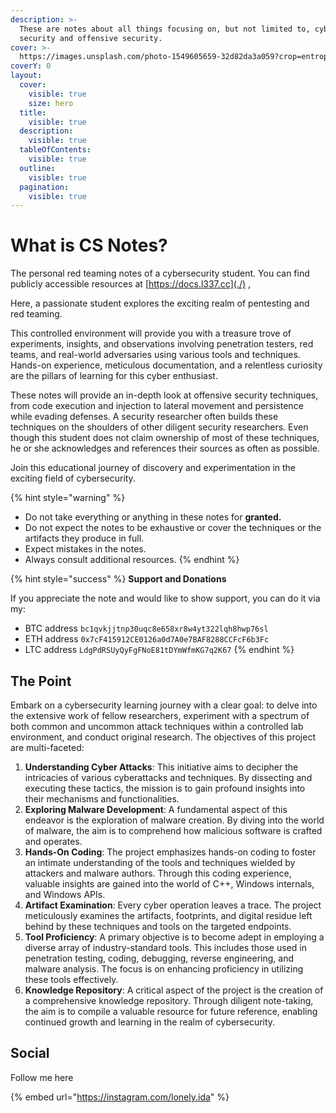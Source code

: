 ```yaml
---
description: >-
  These are notes about all things focusing on, but not limited to, cyber
  security and offensive security.
cover: >-
  https://images.unsplash.com/photo-1549605659-32d82da3a059?crop=entropy&cs=srgb&fm=jpg&ixid=M3wxOTcwMjR8MHwxfHNlYXJjaHw0fHxrYWxpJTIwbGludXh8ZW58MHx8fHwxNjkzNjg3MTY0fDA&ixlib=rb-4.0.3&q=85
coverY: 0
layout:
  cover:
    visible: true
    size: hero
  title:
    visible: true
  description:
    visible: true
  tableOfContents:
    visible: true
  outline:
    visible: true
  pagination:
    visible: true
---
```


# What is CS Notes?

The personal red teaming notes of a cybersecurity student. You can find publicly accessible resources at [https://docs.l337.cc](./) ,

Here, a passionate student explores the exciting realm of pentesting and red teaming.

This controlled environment will provide you with a treasure trove of experiments, insights, and observations involving penetration testers, red teams, and real-world adversaries using various tools and techniques. Hands-on experience, meticulous documentation, and a relentless curiosity are the pillars of learning for this cyber enthusiast.

These notes will provide an in-depth look at offensive security techniques, from code execution and injection to lateral movement and persistence while evading defenses. A security researcher often builds these techniques on the shoulders of other diligent security researchers. Even though this student does not claim ownership of most of these techniques, he or she acknowledges and references their sources as often as possible.

Join this educational journey of discovery and experimentation in the exciting field of cybersecurity.

{% hint style="warning" %}
* Do not take everything or anything in these notes for **granted.**
* Do not expect the notes to be exhaustive or cover the techniques or the artifacts they produce in full.
* Expect mistakes in the notes.
* Always consult additional resources.
{% endhint %}



{% hint style="success" %}
**Support and Donations**

If you appreciate the note and would like to show support, you can do it via my:

* BTC address  `bc1qvkjjtnp30uqc8e658xr8w4yt322lqh8hwp76sl`
* ETH address  `0x7cF415912CE0126a0d7A0e7BAF8288CCFcF6b3Fc`
* LTC address   `LdgPdRSUyQyFgFNoE81tDYmWfmKG7q2K67`
{% endhint %}

## The Point

Embark on a cybersecurity learning journey with a clear goal: to delve into the extensive work of fellow researchers, experiment with a spectrum of both common and uncommon attack techniques within a controlled lab environment, and conduct original research. The objectives of this project are multi-faceted:

1. **Understanding Cyber Attacks**: This initiative aims to decipher the intricacies of various cyberattacks and techniques. By dissecting and executing these tactics, the mission is to gain profound insights into their mechanisms and functionalities.
2. **Exploring Malware Development**: A fundamental aspect of this endeavor is the exploration of malware creation. By diving into the world of malware, the aim is to comprehend how malicious software is crafted and operates.
3. **Hands-On Coding**: The project emphasizes hands-on coding to foster an intimate understanding of the tools and techniques wielded by attackers and malware authors. Through this coding experience, valuable insights are gained into the world of C++, Windows internals, and Windows APIs.
4. **Artifact Examination**: Every cyber operation leaves a trace. The project meticulously examines the artifacts, footprints, and digital residue left behind by these techniques and tools on the targeted endpoints.
5. **Tool Proficiency**: A primary objective is to become adept in employing a diverse array of industry-standard tools. This includes those used in penetration testing, coding, debugging, reverse engineering, and malware analysis. The focus is on enhancing proficiency in utilizing these tools effectively.
6. **Knowledge Repository**: A critical aspect of the project is the creation of a comprehensive knowledge repository. Through diligent note-taking, the aim is to compile a valuable resource for future reference, enabling continued growth and learning in the realm of cybersecurity.

## Social&#x20;

Follow me here

{% embed url="https://instagram.com/lonely.ida" %}
